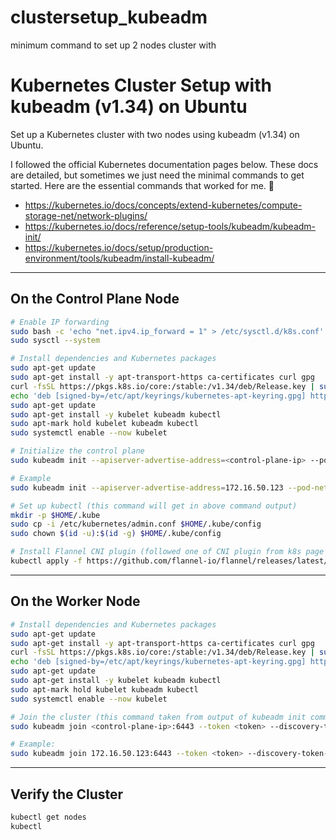 # clustersetup_kubeadm
minimum command to set up 2 nodes cluster with 

# Kubernetes Cluster Setup with kubeadm (v1.34) on Ubuntu

Set up a Kubernetes cluster with two nodes using kubeadm (v1.34) on Ubuntu.

I followed the official Kubernetes documentation pages below. These docs are detailed, but sometimes we just need the minimal commands to get started. Here are the essential commands that worked for me. 🙂

- https://kubernetes.io/docs/concepts/extend-kubernetes/compute-storage-net/network-plugins/
- https://kubernetes.io/docs/reference/setup-tools/kubeadm/kubeadm-init/
- https://kubernetes.io/docs/setup/production-environment/tools/kubeadm/install-kubeadm/

---

## On the Control Plane Node

```bash
# Enable IP forwarding
sudo bash -c 'echo "net.ipv4.ip_forward = 1" > /etc/sysctl.d/k8s.conf'
sudo sysctl --system

# Install dependencies and Kubernetes packages 
sudo apt-get update
sudo apt-get install -y apt-transport-https ca-certificates curl gpg
curl -fsSL https://pkgs.k8s.io/core:/stable:/v1.34/deb/Release.key | sudo gpg --dearmor -o /etc/apt/keyrings/kubernetes-apt-keyring.gpg
echo 'deb [signed-by=/etc/apt/keyrings/kubernetes-apt-keyring.gpg] https://pkgs.k8s.io/core:/stable:/v1.34/deb/ /' | sudo tee /etc/apt/sources.list.d/kubernetes.list
sudo apt-get update
sudo apt-get install -y kubelet kubeadm kubectl
sudo apt-mark hold kubelet kubeadm kubectl
sudo systemctl enable --now kubelet

# Initialize the control plane
sudo kubeadm init --apiserver-advertise-address=<control-plane-ip> --pod-network-cidr=<pod-cidr>

# Example
sudo kubeadm init --apiserver-advertise-address=172.16.50.123 --pod-network-cidr=10.244.0.0/16

# Set up kubectl (this command will get in above command output)
mkdir -p $HOME/.kube
sudo cp -i /etc/kubernetes/admin.conf $HOME/.kube/config
sudo chown $(id -u):$(id -g) $HOME/.kube/config

# Install Flannel CNI plugin (followed one of CNI plugin from k8s page which is quite easy to deploy)
kubectl apply -f https://github.com/flannel-io/flannel/releases/latest/download/kube-flannel.yml
```

---

## On the Worker Node

```bash
# Install dependencies and Kubernetes packages
sudo apt-get update
sudo apt-get install -y apt-transport-https ca-certificates curl gpg
curl -fsSL https://pkgs.k8s.io/core:/stable:/v1.34/deb/Release.key | sudo gpg --dearmor -o /etc/apt/keyrings/kubernetes-apt-keyring.gpg
echo 'deb [signed-by=/etc/apt/keyrings/kubernetes-apt-keyring.gpg] https://pkgs.k8s.io/core:/stable:/v1.34/deb/ /' | sudo tee /etc/apt/sources.list.d/kubernetes.list
sudo apt-get update
sudo apt-get install -y kubelet kubeadm kubectl
sudo apt-mark hold kubelet kubeadm kubectl
sudo systemctl enable --now kubelet

# Join the cluster (this command taken from output of kubeadm init command which we executed on Controller )
sudo kubeadm join <control-plane-ip>:6443 --token <token> --discovery-token-ca-cert-hash sha256:<hash>

# Example: 
sudo kubeadm join 172.16.50.123:6443 --token <token> --discovery-token-ca-cert-hash sha256:<hash>
```

---

## Verify the Cluster

```bash
kubectl get nodes
kubectl
